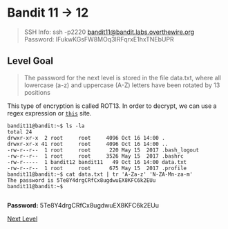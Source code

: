 
# Bandit 11 -> 12
> SSH Info: ssh -p2220 bandit11@bandit.labs.overthewire.org  
> Password: IFukwKGsFW8MOq3IRFqrxE1hxTNEbUPR


 ## Level Goal  
>The password for the next level is stored in the file data.txt, where all lowercase (a-z) and uppercase (A-Z) letters have been rotated by 13 positions

This type of encryption is called ROT13. In order to decrypt, we can use a regex expression or [`this`](https://www.rot13.com/) site.


```
bandit11@bandit:~$ ls -la
total 24
drwxr-xr-x  2 root     root     4096 Oct 16 14:00 .
drwxr-xr-x 41 root     root     4096 Oct 16 14:00 ..
-rw-r--r--  1 root     root      220 May 15  2017 .bash_logout
-rw-r--r--  1 root     root     3526 May 15  2017 .bashrc
-rw-r-----  1 bandit12 bandit11   49 Oct 16 14:00 data.txt
-rw-r--r--  1 root     root      675 May 15  2017 .profile
bandit11@bandit:~$ cat data.txt | tr 'A-Za-z' 'N-ZA-Mn-za-m'
The password is 5Te8Y4drgCRfCx8ugdwuEX8KFC6k2EUu
bandit11@bandit:~$ 


```


**Password:** 5Te8Y4drgCRfCx8ugdwuEX8KFC6k2EUu


[Next Level](https://github.com/ShumaherK/Bandit-Writeups/blob/master/Bandit%2012%20--%2013/README.md)
